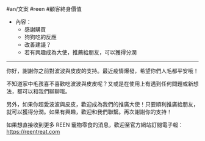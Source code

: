 #an/文案 #reen #顧客終身價值 

- 內容：
	- 感謝購買
	- 狗狗吃的反應
	- 改善建議？
	- 若有興趣成為大使，推薦給朋友，可以獲得分潤

---

你好，謝謝你之前對波波與皮皮的支持。最近疫情爆發，希望你們人毛都平安哦！

不知道家中毛孩喜不喜歡吃波波與皮皮呢？又或是在使用上有遇到任何問題或新想法，都可以和我們聊聊哦。

另外，如果你超愛波波與皮皮，歡迎成為我們的推廣大使！只要順利推廣給朋友，就可以獲得分潤。如果有興趣，歡迎和我們聯繫。再次謝謝你的支持！

如果想直接收到更多 REEN 寵物零食的消息，歡迎至官方網站訂閱電子報：https://reentreat.com

